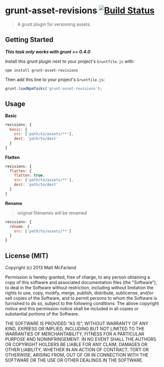 # grunt-asset-revisions [![Build Status](https://travis-ci.org/vanetix/grunt-asset-revisions.png?branch=master)](https://travis-ci.org/vanetix/grunt-asset-revisions)

> A grunt plugin for versioning assets.

## Getting Started
***This task only works with grunt >= 0.4.0***

Install this grunt plugin next to your project's `Gruntfile.js` with:

```shell
npm install grunt-asset-revisions
```

Then add this line to your project's `Gruntfile.js`:

```javascript
grunt.loadNpmTasks('grunt-asset-revisions');
```

## Usage
**Basic**

```javascript
revisions: {
  basic: {
    src: ['path/to/assets/**'],
    dest: 'path/to/dest'
  }
}
```

**Flatten**

```javascript
revisions: {
  flatten: {
    flatten: true,
    src: ['path/to/assets/**'],
    dest: 'path/to/dest'
  }
}
```

**Rename**
> original filenames will be renamed

```javascript
revisions: {
  rename: {
    src: ['path/to/assets/**']
  }
}
```

## License (MIT)
Copyright (c) 2013 Matt McFarland

Permission is hereby granted, free of charge, to any person obtaining a copy of this software and associated documentation files (the "Software"), to deal in the Software without restriction, including without limitation the rights to use, copy, modify, merge, publish, distribute, sublicense, and/or sell copies of the Software, and to permit persons to whom the Software is furnished to do so, subject to the following conditions: The above copyright notice and this permission notice shall be included in all copies or substantial portions of the Software.

THE SOFTWARE IS PROVIDED "AS IS", WITHOUT WARRANTY OF ANY KIND, EXPRESS OR IMPLIED, INCLUDING BUT NOT LIMITED TO THE WARRANTIES OF MERCHANTABILITY, FITNESS FOR A PARTICULAR PURPOSE AND NONINFRINGEMENT. IN NO EVENT SHALL THE AUTHORS OR COPYRIGHT HOLDERS BE LIABLE FOR ANY CLAIM, DAMAGES OR OTHER LIABILITY, WHETHER IN AN ACTION OF CONTRACT, TORT OR OTHERWISE, ARISING FROM, OUT OF OR IN CONNECTION WITH THE SOFTWARE OR THE USE OR OTHER DEALINGS IN THE SOFTWARE.
